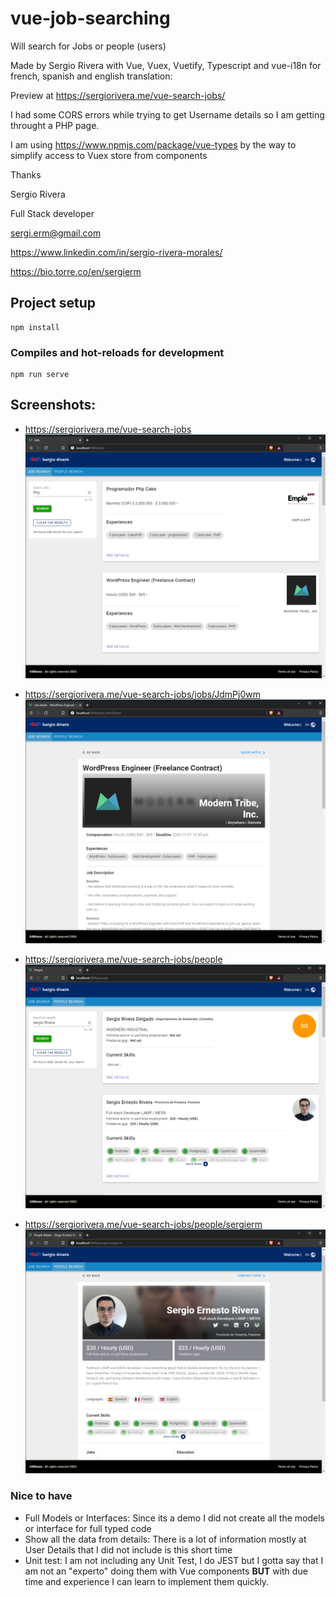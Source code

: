 # vue-job-searching
Will search for Jobs or people (users)

Made by Sergio Rivera with Vue, Vuex, Vuetify, Typescript and vue-i18n for french, spanish and english translation:

Preview at https://sergiorivera.me/vue-search-jobs/ 

I had some CORS errors while trying to get Username details so I am getting throught a PHP page.

I am using https://www.npmjs.com/package/vue-types by the way to simplify access to Vuex store from components

Thanks

Sergio Rivera

Full Stack developer

sergi.erm@gmail.com 

https://www.linkedin.com/in/sergio-rivera-morales/

https://bio.torre.co/en/sergierm 

## Project setup
```
npm install
```

### Compiles and hot-reloads for development
```
npm run serve
```
## Screenshots:

- https://sergiorivera.me/vue-search-jobs
  ![Job Search](public/img/screen-01-job-search.png "Jobs search")
  
- https://sergiorivera.me/vue-search-jobs/jobs/JdmPj0wm
  ![Job Detail](public/img/screen-02-job-detail.png "Job details")
  

- https://sergiorivera.me/vue-search-jobs/people
  ![People Search](public/img/screen-03-people-search.png "People search")
  
- https://sergiorivera.me/vue-search-jobs/people/sergierm
  ![People Detail](public/img/screen-04-people-detail.png "People details")
 


### Nice to have

- Full Models or Interfaces: Since its a demo I did not create all the models or interface for full typed code
- Show all the data from details: There is a lot of information mostly at User Details that I did not include is this short time
- Unit test: I am not including any Unit Test, I do JEST but I gotta say that I am not an "experto" doing them with Vue components **BUT** with due time and experience I can learn to implement them quickly.

